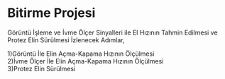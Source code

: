 Bitirme  Projesi
===============================================================================================
Görüntü İşleme ve İvme Ölçer Sinyalleri ile El Hızının Tahmin Edilmesi ve Protez Elin Sürülmesi
İzlenecek Adımlar,

1)Görüntü İle Elin Açma-Kapama Hızının Ölçülmesi                                            
2)İvme Ölçer İle Elin Açma-Kapama Hızının Ölçülmesi                                                             
3)Protez Elin Sürülmesi
